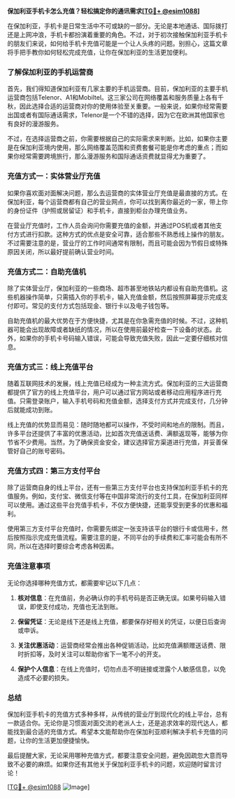 **保加利亚手机卡怎么充值？轻松搞定你的通讯需求[[TG💪+ @esim1088](https://t.me/s/esim1088)]**

在保加利亚，手机卡是日常生活中不可或缺的一部分。无论是本地通话、国际拨打还是上网冲浪，手机卡都扮演着重要的角色。不过，对于初次接触保加利亚手机卡的朋友们来说，如何给手机卡充值可能是一个让人头疼的问题。别担心，这篇文章将手把手教你如何轻松完成充值，让你在保加利亚的生活更加便利。

### **了解保加利亚的手机运营商**

首先，我们得知道保加利亚有几家主要的手机运营商。目前，保加利亚的主要手机运营商包括Telenor、A1和Mobiltel。这三家公司在网络覆盖和服务质量上各有千秋，因此选择合适的运营商对你的使用体验至关重要。一般来说，如果你经常需要出国或者有国际通话需求，Telenor是一个不错的选择，因为它在欧洲其他国家也有良好的漫游服务。

不过，在选择运营商之前，你需要根据自己的实际需求来判断。比如，如果你主要是在保加利亚境内使用，那么网络覆盖范围和资费套餐可能是你考虑的重点；而如果你经常需要跨境旅行，那么漫游服务和国际通话资费就显得尤为重要了。

### **充值方式一：实体营业厅充值**

如果你喜欢面对面解决问题，那么去运营商的实体营业厅充值是最直接的方式。在保加利亚，每个运营商都有自己的营业网点，你可以找到离你最近的一家，带上你的身份证件（护照或居留证）和手机卡，直接到柜台办理充值业务。

在营业厅充值时，工作人员会询问你需要充值的金额，并通过POS机或者其他支付方式进行扣款。这种方式的优点是安全可靠，适合那些不熟悉线上操作的朋友。不过需要注意的是，营业厅的工作时间通常有限制，而且可能会因为节假日或特殊原因关闭，所以最好提前确认营业时间。

### **充值方式二：自助充值机**

除了实体营业厅，保加利亚的一些商场、超市甚至地铁站内都设有自助充值机。这些机器操作简单，只需插入你的手机卡，输入充值金额，然后按照屏幕提示完成支付即可。常见的支付方式包括现金、银行卡以及电子钱包等。

自助充值机的最大优势在于方便快捷，尤其是在你急需充值的时候。不过，这种机器可能会出现故障或者缺纸的情况，所以在使用前最好检查一下设备的状态。此外，如果你的手机卡号码输入错误，可能会导致充值失败，因此一定要仔细核对信息。

### **充值方式三：线上充值平台**

随着互联网技术的发展，线上充值已经成为一种主流方式。保加利亚的三大运营商都提供了官方的线上充值平台，用户可以通过官方网站或者移动应用程序进行充值。只需登录账户，输入手机号码和充值金额，选择支付方式并完成支付，几分钟后就能成功到账。

线上充值的优势显而易见：随时随地都可以操作，不受时间和地点的限制。而且，许多平台还提供了丰富的优惠活动，比如首次充值送话费、满额返现等，能够为你节省不少费用。当然，为了确保资金安全，建议选择官方渠道进行充值，并妥善保管好自己的账号密码。

### **充值方式四：第三方支付平台**

除了运营商自身的线上平台，还有一些第三方支付平台也支持保加利亚手机卡的充值服务。例如，支付宝、微信支付等在中国非常流行的支付工具，在保加利亚同样可以使用。通过这些平台充值手机卡，不仅方便快捷，还能享受到更多的优惠和福利。

使用第三方支付平台充值时，你需要先绑定一张支持该平台的银行卡或信用卡，然后按照指示完成充值流程。需要注意的是，不同平台的手续费和汇率可能会有所不同，所以在选择时要综合考虑各种因素。

### **充值注意事项**

无论你选择哪种充值方式，都需要牢记以下几点：

1. **核对信息**：在充值前，务必确认你的手机号码是否正确无误。如果号码输入错误，即使支付成功，充值也无法到账。
   
2. **保留凭证**：无论是线下还是线上充值，都要保存好相关的凭证，以便日后查询或申诉。

3. **关注优惠活动**：运营商经常会推出各种促销活动，比如充值满额赠送话费、限时折扣等，及时关注可以帮助你省下一笔不小的开支。

4. **保护个人信息**：在线上充值时，切勿点击不明链接或泄露个人敏感信息，以免造成不必要的损失。

### **总结**

保加利亚手机卡的充值方式多种多样，从传统的营业厅到现代化的线上平台，总有一款适合你。无论你是习惯面对面交流的老派人士，还是追求效率的现代达人，都能找到最合适的充值方式。希望本文能帮助你在保加利亚顺利解决手机卡充值的问题，让你的生活更加便捷愉快。

最后提醒大家，无论采用哪种充值方式，都要注意安全问题，避免因疏忽大意而导致不必要的麻烦。如果你还有其他关于保加利亚手机卡的问题，欢迎随时留言讨论！

[[TG💪+ @esim1088](https://t.me/s/esim1088) ![Image](https://i.postimg.cc/4NQfJmqS/Snipaste-2025-05-13-00-14-12.png)]